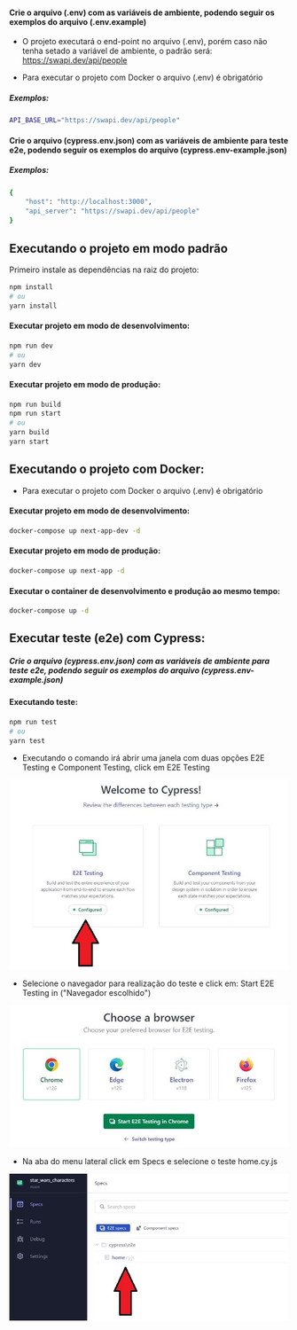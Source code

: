 #### Crie o arquivo (.env) com as  variáveis de ambiente, podendo seguir os exemplos do arquivo (.env.example)
 - O projeto executará o end-point no arquivo (.env), porém caso não tenha setado a variável de ambiente, o padrão será: https://swapi.dev/api/people

 - Para executar o projeto com Docker o arquivo (.env) é obrigatório

##### Exemplos:
```bash
API_BASE_URL="https://swapi.dev/api/people"
```

 #### Crie o arquivo (cypress.env.json) com as  variáveis de ambiente para teste e2e, podendo seguir os exemplos do arquivo (cypress.env-example.json)

##### Exemplos:
```bash
{
    "host": "http://localhost:3000",
    "api_server": "https://swapi.dev/api/people"
}
```
## Executando o projeto em modo padrão

Primeiro instale as dependências na raiz do projeto:

```bash
npm install
# ou
yarn install
```

#### Executar projeto em modo de desenvolvimento:

```bash
npm run dev
# ou
yarn dev
```

#### Executar projeto em modo de produção:

```bash
npm run build
npm run start
# ou
yarn build
yarn start
```

## Executando o projeto com Docker:

 - Para executar o projeto com Docker o arquivo (.env) é obrigatório

#### Executar projeto em modo de desenvolvimento:

```bash
docker-compose up next-app-dev -d
```

#### Executar projeto em modo de produção:

```bash
docker-compose up next-app -d
```
#### Executar o container de desenvolvimento e produção ao mesmo tempo:

```bash
docker-compose up -d
```
## Executar teste (e2e) com Cypress:

##### Crie o arquivo (cypress.env.json) com as  variáveis de ambiente para teste e2e, podendo seguir os exemplos do arquivo (cypress.env-example.json)

#### Executando teste:
```bash
npm run test
# ou
yarn test
```

- Executando o comando irá abrir uma janela com duas opções E2E Testing e Component Testing, click em E2E Testing

![image1](https://github.com/JefersonGuerra/star_wars_characters/blob/main/public/readme/1.JPG)

- Selecione o navegador para realização do teste e click em: Start E2E Testing in ("Navegador escolhido")

![image2](https://github.com/JefersonGuerra/star_wars_characters/blob/main/public/readme/2.JPG)

- Na aba do menu lateral click em Specs e selecione o teste home.cy.js

![image3](https://github.com/JefersonGuerra/star_wars_characters/blob/main/public/readme/3.JPG)
